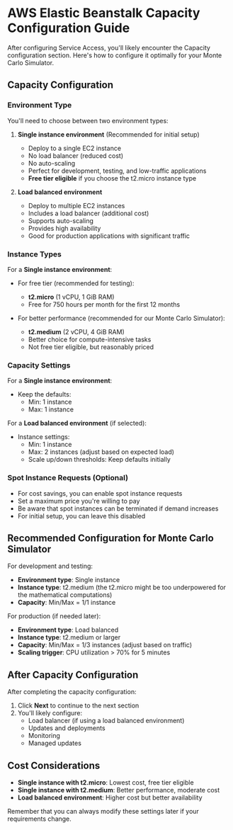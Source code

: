 # AWS Elastic Beanstalk Capacity Configuration Guide

After configuring Service Access, you'll likely encounter the Capacity configuration section. Here's how to configure it optimally for your Monte Carlo Simulator.

## Capacity Configuration

### Environment Type

You'll need to choose between two environment types:

1. **Single instance environment** (Recommended for initial setup)
   - Deploy to a single EC2 instance
   - No load balancer (reduced cost)
   - No auto-scaling
   - Perfect for development, testing, and low-traffic applications
   - **Free tier eligible** if you choose the t2.micro instance type

2. **Load balanced environment**
   - Deploy to multiple EC2 instances
   - Includes a load balancer (additional cost)
   - Supports auto-scaling
   - Provides high availability
   - Good for production applications with significant traffic

### Instance Types

For a **Single instance environment**:

- For free tier (recommended for testing):
  - **t2.micro** (1 vCPU, 1 GiB RAM)
  - Free for 750 hours per month for the first 12 months

- For better performance (recommended for our Monte Carlo Simulator):
  - **t2.medium** (2 vCPU, 4 GiB RAM)
  - Better choice for compute-intensive tasks
  - Not free tier eligible, but reasonably priced

### Capacity Settings

For a **Single instance environment**:

- Keep the defaults:
  - Min: 1 instance
  - Max: 1 instance

For a **Load balanced environment** (if selected):

- Instance settings:
  - Min: 1 instance
  - Max: 2 instances (adjust based on expected load)
  - Scale up/down thresholds: Keep defaults initially

### Spot Instance Requests (Optional)

- For cost savings, you can enable spot instance requests
- Set a maximum price you're willing to pay
- Be aware that spot instances can be terminated if demand increases
- For initial setup, you can leave this disabled

## Recommended Configuration for Monte Carlo Simulator

For development and testing:

- **Environment type**: Single instance
- **Instance type**: t2.medium (the t2.micro might be too underpowered for the mathematical computations)
- **Capacity**: Min/Max = 1/1 instance

For production (if needed later):

- **Environment type**: Load balanced
- **Instance type**: t2.medium or larger
- **Capacity**: Min/Max = 1/3 instances (adjust based on traffic)
- **Scaling trigger**: CPU utilization > 70% for 5 minutes

## After Capacity Configuration

After completing the capacity configuration:

1. Click **Next** to continue to the next section
2. You'll likely configure:
   - Load balancer (if using a load balanced environment)
   - Updates and deployments
   - Monitoring
   - Managed updates

## Cost Considerations

- **Single instance with t2.micro**: Lowest cost, free tier eligible
- **Single instance with t2.medium**: Better performance, moderate cost
- **Load balanced environment**: Higher cost but better availability

Remember that you can always modify these settings later if your requirements change.
